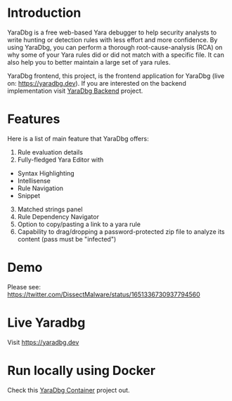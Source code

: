 # Introduction
YaraDbg is a free web-based Yara debugger to help security analysts to write hunting or detection rules with less effort and more confidence. By using YaraDbg, you can perform a thorough root-cause-analysis (RCA) on why some of your Yara rules did or did not match with a specific file. It can also help you to better maintain a large set of yara rules.

YaraDbg frontend, this project, is the frontend application for YaraDbg (live on: https://yaradbg.dev). If you are interested on the backend implementation visit [YaraDbg Backend](https://github.com/DissectMalware/yaradbg-backend) project.

# Features
Here is a list of main feature that YaraDbg offers:

1. Rule evaluation details
2. Fully-fledged Yara Editor with
* Syntax Highlighting 
* Intellisense
* Rule Navigation
* Snippet
3. Matched strings panel
4. Rule Dependency Navigator
5. Option to copy/pasting a link to a yara rule
6. Capability to drag/dropping a password-protected zip file to analyze its content (pass must be "infected")
  

# Demo
Please see: https://twitter.com/DissectMalware/status/1651336730937794560

# Live Yaradbg
Visit https://yaradbg.dev

# Run locally using Docker
Check this [YaraDbg Container](https://github.com/DissectMalware/yaradbg-container) project out.


